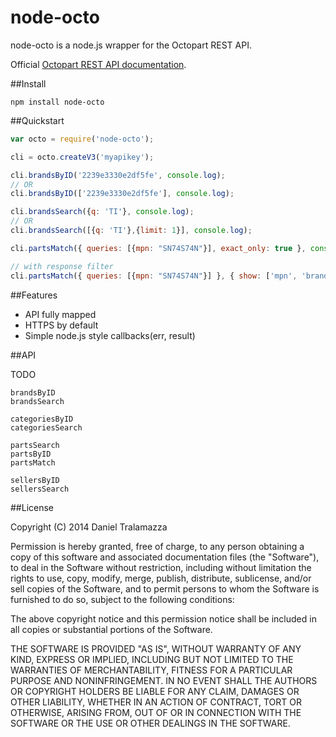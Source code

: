 node-octo
====

node-octo is a node.js wrapper for the Octopart REST API.

Official [Octopart REST API documentation](http://octopart.com/api/docs/v3/rest-api).

##Install

    npm install node-octo

##Quickstart

```js
var octo = require('node-octo');

cli = octo.createV3('myapikey');

cli.brandsByID('2239e3330e2df5fe', console.log);
// OR
cli.brandsByID(['2239e3330e2df5fe'], console.log);

cli.brandsSearch({q: 'TI'}, console.log);
// OR
cli.brandsSearch([{q: 'TI'},{limit: 1}], console.log);

cli.partsMatch({ queries: [{mpn: "SN74S74N"}], exact_only: true }, console.log);

// with response filter
cli.partsMatch({ queries: [{mpn: "SN74S74N"}] }, { show: ['mpn', 'brand.name'] }, console.log);
```

##Features

* API fully mapped
* HTTPS by default
* Simple node.js style callbacks(err, result)

##API

TODO

    brandsByID
    brandsSearch

    categoriesByID
    categoriesSearch

    partsSearch
    partsByID
    partsMatch

    sellersByID
    sellersSearch

##License

Copyright (C) 2014 Daniel Tralamazza

Permission is hereby granted, free of charge, to any person obtaining a copy of this software and associated documentation files (the "Software"), to deal in the Software without restriction, including without limitation the rights to use, copy, modify, merge, publish, distribute, sublicense, and/or sell copies of the Software, and to permit persons to whom the Software is furnished to do so, subject to the following conditions:

The above copyright notice and this permission notice shall be included in all copies or substantial portions of the Software.

THE SOFTWARE IS PROVIDED "AS IS", WITHOUT WARRANTY OF ANY KIND, EXPRESS OR IMPLIED, INCLUDING BUT NOT LIMITED TO THE WARRANTIES OF MERCHANTABILITY, FITNESS FOR A PARTICULAR PURPOSE AND NONINFRINGEMENT. IN NO EVENT SHALL THE AUTHORS OR COPYRIGHT HOLDERS BE LIABLE FOR ANY CLAIM, DAMAGES OR OTHER LIABILITY, WHETHER IN AN ACTION OF CONTRACT, TORT OR OTHERWISE, ARISING FROM, OUT OF OR IN CONNECTION WITH THE SOFTWARE OR THE USE OR OTHER DEALINGS IN THE SOFTWARE.
